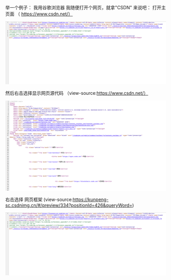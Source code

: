 举一个例子： 
 我用谷歌浏览器
 我随便打开个网页，就拿"CSDN" 来说吧：
 打开主页面 （ https://www.csdn.net/）
 
 ![](https://github.com/linbearababy/phthon-deep-/blob/master/catagory/python%20%E7%88%AC%E8%99%AB/pictures/%E5%B1%8F%E5%B9%95%E5%BF%AB%E7%85%A7%202019-06-03%2013.37.31.png)
 
 然后右击选择显示网页源代码 （view-source:https://www.csdn.net/）
 
![]( https://github.com/linbearababy/phthon-deep-/blob/master/catagory/python%20%E7%88%AC%E8%99%AB/pictures/%E5%B1%8F%E5%B9%95%E5%BF%AB%E7%85%A7%202019-06-03%2013.38.05.png)


 右击选择
网页框架
(view-source:https://kunpeng-sc.csdnimg.cn/#/preview/334?positionId=426&queryWord=)
 
 ![](https://github.com/linbearababy/phthon-deep-/blob/master/catagory/python%20%E7%88%AC%E8%99%AB/pictures/%E5%B1%8F%E5%B9%95%E5%BF%AB%E7%85%A7%202019-06-03%2013.37.31.png)
